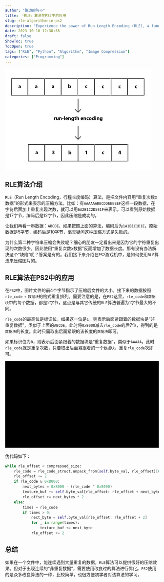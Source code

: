 ```yaml
---
author: "路边的阿不"
title: 「RLE」算法在PS2中的应用
slug: rle-algorithm-in-ps2
description: "Experience the power of Run Length Encoding (RLE), a fundamental data compression algorithm. Witness its astounding application in PS2 for efficient image compression and unveil the intricacies behind its implementation."
date: 2023-10-16 12:30:58
draft: false
ShowToc: true
TocOpen: true
tags: ["RLE", "Python", "Algorithm", "Image Compression"]
categories: ["Programming"]
---
```


![](/imgs/posts/2023-10-16-rle-algorithm-in-ps2/run_length_f9030faa12.webp)

## RLE算法介绍
`RLE`（Run Length Encoding，行程长度编码）算法，是把文件内容用“重复次数x数据”的形式来表示的压缩方法。比如：有`AAAAAABBCDDEEEEEF`这样一段数据，在字符后面加上重复出现次数，就可以用`6A2B1C2D5E1F`来表示。可以看到原始数据是17字节，编码后是12字节，因此压缩是成功的。

让我们再看一串数据：`ABCDE`，如果按照上面的算法，编码后为`1A1B1C1D1E`，原始数据是5字节，编码后是10字节，毫无疑问这种压缩方式是失败的。

为什么第二种字符串压缩会失败呢？细心的朋友一定看出来是因为它的字符重复出现的次数很少，因此使用“重复次数x数据”反而增加了数据长度。那有没有办法解决这个“缺陷”呢？答案是有的。我们接下来介绍在`PS2`游戏机中，是如何使用`RLE`算法来压缩图片的。

## RLE算法在PS2中的应用
在`PS2`中，图片文件的前4个字节指示了压缩后文件的大小。接下来的数据按照`rle_code` + `数据块`的格式重复排列。需要注意的是，在`PS2`这里，`rle_code`和`数据块`中的每个数据，都是2字节，这点是与其它传统的`RLE`算法普遍为1字节最大的不同。

`rle_code`的最高位是标识位，如果这一位是`1`，则表示后面紧跟着的数据块是“非重复数据”，类似于上面的`ABCDE`。此时将`0x8000`减去`rle_code`的后7位，得到的是`数据块`的长度。此时只需取出后面紧跟的该长度的`数据块`即可。

如果标识位为`0`，则表示后面紧跟着的数据块是“重复数据”，类似于`AAAAA`，此时`rle_code`就是重复次数，只要取出后面紧跟着的一个`数据块`，重复`rle_code`次即可。

![](/imgs/posts/2023-10-16-rle-algorithm-in-ps2/2.gif)

伪代码如下：
```python
while rle_offset < compressed_size:
    rle_code = rle_code_struct.unpack_from(self.byte_val, rle_offset)[0]
    rle_offset += 2
    if rle_code & 0x8000:
        next_bytes = 0x8000 - (rle_code ^ 0x8000)
        texture_buf += self.byte_val[rle_offset: rle_offset + next_bytes * 2]
        rle_offset += next_bytes * 2
    else:
        times = rle_code
        if times > 0:
            next_byte = self.byte_val[rle_offset: rle_offset + 2]
            for _ in range(times):
                texture_buf += next_byte
            rle_offset += 2
```

## 总结
如果在一个文件中，能连续遇到大量重复的数据，`RLE`算法可以提供很好的压缩效果。但对于出现连续的“非重复数据”，需要使用改良过的算法进行优化。`PS2`使用的是众多改良算法的一种，比较简单，也很方便初学者对该算法的学习。